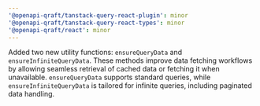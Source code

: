 ```yaml
---
'@openapi-qraft/tanstack-query-react-plugin': minor
'@openapi-qraft/tanstack-query-react-types': minor
'@openapi-qraft/react': minor
---
```


Added two new utility functions: `ensureQueryData` and `ensureInfiniteQueryData`. These methods improve data fetching workflows by allowing seamless retrieval of cached data or fetching it when unavailable. `ensureQueryData` supports standard queries, while `ensureInfiniteQueryData` is tailored for infinite queries, including paginated data handling.
